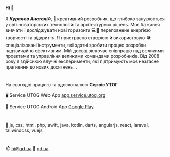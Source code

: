 #### Hi 👋
Я ***Куралов Анатолій***, 🧏 креативний розробник, що глибоко занурюється у світ новаторських технологій та архітектурних рішень. Моє бажання вивчати і досліджувати нові горизонти 💻🔭 переповнене енергією творчості та відкриття. Я пристрасно створюю й використовую 🛠 спеціалізовані інструменти, які здатні зробити процес розробки надзвичайно ефективним. Мій досвід включає співпрацю над великими проектами та управління великими командами розробників. Від 2008 року я здійснюю влучні експерименти, які підтримують моє незгасне прагнення до нових досягнень. .
#
На сьогодні працюю та вдосконалюю **Сервіс УТОГ**

🖥 Service UTOG Web App [app.service.utog.org](https://app.service.utog.org)

📱 Service UTOG Android App [Google Play](https://play.google.com/store/apps/details?id=com.service.utog)

#
🌱 js, css, html, php, swift, java, kotlin, darts, angularjs, react, laravel, tailwindcss, vuejs
#
📫 hi@qd.ua  📌 [qd.ua](https://qd.ua)
